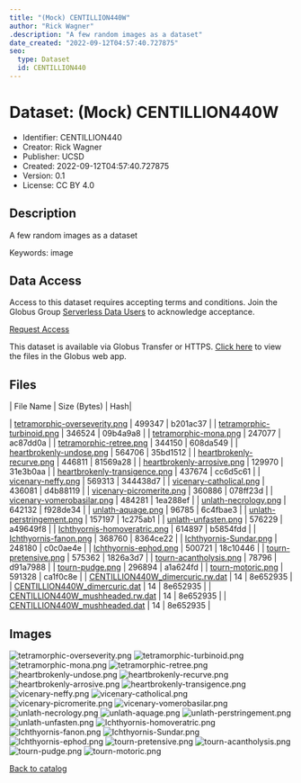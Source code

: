 ```yaml
---
title: "(Mock) CENTILLION440W"
author: "Rick Wagner"
.description: "A few random images as a dataset"
date_created: "2022-09-12T04:57:40.727875"
seo:
  type: Dataset
  id: CENTILLION440
---
```

# Dataset: (Mock) CENTILLION440W
- Identifier: CENTILLION440
- Creator: Rick Wagner
- Publisher: UCSD
- Created: 2022-09-12T04:57:40.727875
- Version: 0.1
- License: CC BY 4.0
## Description
A few random images as a dataset

Keywords: image
## Data Access
Access to this dataset requires accepting terms and conditions. Join the Globus Group [Serverless Data Users](260da91f-3496-11ed-b941-972795fc9504) to acknowledge acceptance.

[Request Access](https://app.globus.org/groups/260da91f-3496-11ed-b941-972795fc9504/join)

This dataset is available via Globus Transfer or HTTPS.
[Click here](https://app.globus.org/file-manager?origin_id=6528bad5-bc02-497d-8a4f-a38547d0e72a&origin_path=/serverless/allusers/CENTILLION440/) to view the files in the Globus web app.
## Files
| File Name | Size (Bytes) | Hash|
 
| [tetramorphic-overseverity.png](https://g-b0978f.0ed28.75bc.data.globus.org/serverless/allusers/CENTILLION440/tetramorphic-overseverity.png) | 499347 | b201ac37 |
| [tetramorphic-turbinoid.png](https://g-b0978f.0ed28.75bc.data.globus.org/serverless/allusers/CENTILLION440/tetramorphic-turbinoid.png) | 346524 | 09b4a9a8 |
| [tetramorphic-mona.png](https://g-b0978f.0ed28.75bc.data.globus.org/serverless/allusers/CENTILLION440/tetramorphic-mona.png) | 247077 | ac87dd0a |
| [tetramorphic-retree.png](https://g-b0978f.0ed28.75bc.data.globus.org/serverless/allusers/CENTILLION440/tetramorphic-retree.png) | 344150 | 608da549 |
| [heartbrokenly-undose.png](https://g-b0978f.0ed28.75bc.data.globus.org/serverless/allusers/CENTILLION440/heartbrokenly-undose.png) | 564706 | 35bd1512 |
| [heartbrokenly-recurve.png](https://g-b0978f.0ed28.75bc.data.globus.org/serverless/allusers/CENTILLION440/heartbrokenly-recurve.png) | 446811 | 81569a28 |
| [heartbrokenly-arrosive.png](https://g-b0978f.0ed28.75bc.data.globus.org/serverless/allusers/CENTILLION440/heartbrokenly-arrosive.png) | 129970 | 31e3b0aa |
| [heartbrokenly-transigence.png](https://g-b0978f.0ed28.75bc.data.globus.org/serverless/allusers/CENTILLION440/heartbrokenly-transigence.png) | 437674 | cc6d5c61 |
| [vicenary-neffy.png](https://g-b0978f.0ed28.75bc.data.globus.org/serverless/allusers/CENTILLION440/vicenary-neffy.png) | 569313 | 344438d7 |
| [vicenary-catholical.png](https://g-b0978f.0ed28.75bc.data.globus.org/serverless/allusers/CENTILLION440/vicenary-catholical.png) | 436081 | d4b88119 |
| [vicenary-picromerite.png](https://g-b0978f.0ed28.75bc.data.globus.org/serverless/allusers/CENTILLION440/vicenary-picromerite.png) | 360886 | 078ff23d |
| [vicenary-vomerobasilar.png](https://g-b0978f.0ed28.75bc.data.globus.org/serverless/allusers/CENTILLION440/vicenary-vomerobasilar.png) | 484281 | 1ea288ef |
| [unlath-necrology.png](https://g-b0978f.0ed28.75bc.data.globus.org/serverless/allusers/CENTILLION440/unlath-necrology.png) | 642132 | f928de34 |
| [unlath-aquage.png](https://g-b0978f.0ed28.75bc.data.globus.org/serverless/allusers/CENTILLION440/unlath-aquage.png) | 96785 | 6c4fbae3 |
| [unlath-perstringement.png](https://g-b0978f.0ed28.75bc.data.globus.org/serverless/allusers/CENTILLION440/unlath-perstringement.png) | 157197 | 1c275ab1 |
| [unlath-unfasten.png](https://g-b0978f.0ed28.75bc.data.globus.org/serverless/allusers/CENTILLION440/unlath-unfasten.png) | 576229 | a49649f8 |
| [Ichthyornis-homoveratric.png](https://g-b0978f.0ed28.75bc.data.globus.org/serverless/allusers/CENTILLION440/Ichthyornis-homoveratric.png) | 614897 | b5854fdd |
| [Ichthyornis-fanon.png](https://g-b0978f.0ed28.75bc.data.globus.org/serverless/allusers/CENTILLION440/Ichthyornis-fanon.png) | 368760 | 8364ce22 |
| [Ichthyornis-Sundar.png](https://g-b0978f.0ed28.75bc.data.globus.org/serverless/allusers/CENTILLION440/Ichthyornis-Sundar.png) | 248180 | c0c0ae4e |
| [Ichthyornis-ephod.png](https://g-b0978f.0ed28.75bc.data.globus.org/serverless/allusers/CENTILLION440/Ichthyornis-ephod.png) | 500721 | 18c10446 |
| [tourn-pretensive.png](https://g-b0978f.0ed28.75bc.data.globus.org/serverless/allusers/CENTILLION440/tourn-pretensive.png) | 575362 | 1826a3d7 |
| [tourn-acantholysis.png](https://g-b0978f.0ed28.75bc.data.globus.org/serverless/allusers/CENTILLION440/tourn-acantholysis.png) | 78796 | d91a7988 |
| [tourn-pudge.png](https://g-b0978f.0ed28.75bc.data.globus.org/serverless/allusers/CENTILLION440/tourn-pudge.png) | 296894 | a1a624fd |
| [tourn-motoric.png](https://g-b0978f.0ed28.75bc.data.globus.org/serverless/allusers/CENTILLION440/tourn-motoric.png) | 591328 | ca1f0c8e |
| [CENTILLION440W_dimercuric.rw.dat](https://g-b0978f.0ed28.75bc.data.globus.org/serverless/allusers/CENTILLION440/CENTILLION440W_dimercuric.rw.dat) | 14 | 8e652935 |
| [CENTILLION440W_dimercuric.dat](https://g-b0978f.0ed28.75bc.data.globus.org/serverless/allusers/CENTILLION440/CENTILLION440W_dimercuric.dat) | 14 | 8e652935 |
| [CENTILLION440W_mushheaded.rw.dat](https://g-b0978f.0ed28.75bc.data.globus.org/serverless/allusers/CENTILLION440/CENTILLION440W_mushheaded.rw.dat) | 14 | 8e652935 |
| [CENTILLION440W_mushheaded.dat](https://g-b0978f.0ed28.75bc.data.globus.org/serverless/allusers/CENTILLION440/CENTILLION440W_mushheaded.dat) | 14 | 8e652935 |
## Images
![tetramorphic-overseverity.png](https://g-b0978f.0ed28.75bc.data.globus.org/serverless/allusers/CENTILLION440/tetramorphic-overseverity.png) ![tetramorphic-turbinoid.png](https://g-b0978f.0ed28.75bc.data.globus.org/serverless/allusers/CENTILLION440/tetramorphic-turbinoid.png) ![tetramorphic-mona.png](https://g-b0978f.0ed28.75bc.data.globus.org/serverless/allusers/CENTILLION440/tetramorphic-mona.png) ![tetramorphic-retree.png](https://g-b0978f.0ed28.75bc.data.globus.org/serverless/allusers/CENTILLION440/tetramorphic-retree.png) ![heartbrokenly-undose.png](https://g-b0978f.0ed28.75bc.data.globus.org/serverless/allusers/CENTILLION440/heartbrokenly-undose.png) ![heartbrokenly-recurve.png](https://g-b0978f.0ed28.75bc.data.globus.org/serverless/allusers/CENTILLION440/heartbrokenly-recurve.png) ![heartbrokenly-arrosive.png](https://g-b0978f.0ed28.75bc.data.globus.org/serverless/allusers/CENTILLION440/heartbrokenly-arrosive.png) ![heartbrokenly-transigence.png](https://g-b0978f.0ed28.75bc.data.globus.org/serverless/allusers/CENTILLION440/heartbrokenly-transigence.png) ![vicenary-neffy.png](https://g-b0978f.0ed28.75bc.data.globus.org/serverless/allusers/CENTILLION440/vicenary-neffy.png) ![vicenary-catholical.png](https://g-b0978f.0ed28.75bc.data.globus.org/serverless/allusers/CENTILLION440/vicenary-catholical.png) ![vicenary-picromerite.png](https://g-b0978f.0ed28.75bc.data.globus.org/serverless/allusers/CENTILLION440/vicenary-picromerite.png) ![vicenary-vomerobasilar.png](https://g-b0978f.0ed28.75bc.data.globus.org/serverless/allusers/CENTILLION440/vicenary-vomerobasilar.png) ![unlath-necrology.png](https://g-b0978f.0ed28.75bc.data.globus.org/serverless/allusers/CENTILLION440/unlath-necrology.png) ![unlath-aquage.png](https://g-b0978f.0ed28.75bc.data.globus.org/serverless/allusers/CENTILLION440/unlath-aquage.png) ![unlath-perstringement.png](https://g-b0978f.0ed28.75bc.data.globus.org/serverless/allusers/CENTILLION440/unlath-perstringement.png) ![unlath-unfasten.png](https://g-b0978f.0ed28.75bc.data.globus.org/serverless/allusers/CENTILLION440/unlath-unfasten.png) ![Ichthyornis-homoveratric.png](https://g-b0978f.0ed28.75bc.data.globus.org/serverless/allusers/CENTILLION440/Ichthyornis-homoveratric.png) ![Ichthyornis-fanon.png](https://g-b0978f.0ed28.75bc.data.globus.org/serverless/allusers/CENTILLION440/Ichthyornis-fanon.png) ![Ichthyornis-Sundar.png](https://g-b0978f.0ed28.75bc.data.globus.org/serverless/allusers/CENTILLION440/Ichthyornis-Sundar.png) ![Ichthyornis-ephod.png](https://g-b0978f.0ed28.75bc.data.globus.org/serverless/allusers/CENTILLION440/Ichthyornis-ephod.png) ![tourn-pretensive.png](https://g-b0978f.0ed28.75bc.data.globus.org/serverless/allusers/CENTILLION440/tourn-pretensive.png) ![tourn-acantholysis.png](https://g-b0978f.0ed28.75bc.data.globus.org/serverless/allusers/CENTILLION440/tourn-acantholysis.png) ![tourn-pudge.png](https://g-b0978f.0ed28.75bc.data.globus.org/serverless/allusers/CENTILLION440/tourn-pudge.png) ![tourn-motoric.png](https://g-b0978f.0ed28.75bc.data.globus.org/serverless/allusers/CENTILLION440/tourn-motoric.png) 

[Back to catalog](../)


